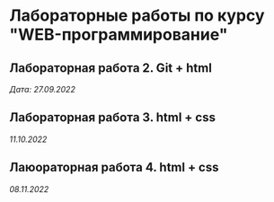 # Лабораторные работы по курсу "WEB-программирование"

## Лабораторная работа 2. Git + html

*Дата: 27.09.2022*

## Лабораторная работа 3. html + css

*11.10.2022*

## Лаюораторная работа 4. html + css

*08.11.2022*